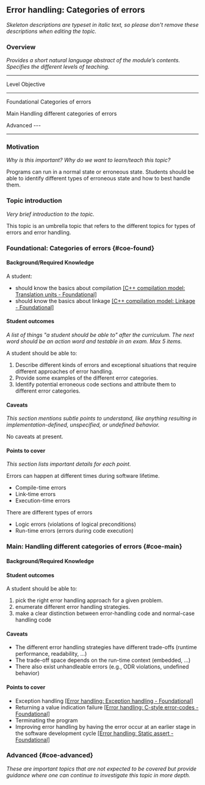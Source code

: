 ## Error handling: Categories of errors

_Skeleton descriptions are typeset in italic text,_
_so please don't remove these descriptions when editing the topic._

### Overview

_Provides a short natural language abstract of the module’s contents._
_Specifies the different levels of teaching._

------------------------------------------------------------------------
Level             Objective
----------------- ------------------------------------------------------
Foundational      Categories of errors

Main              Handling different categories of errors

Advanced          ---

------------------------------------------------------------------------

### Motivation

_Why is this important?_
_Why do we want to learn/teach this topic?_

Programs can run in a normal state or erroneous state. Students should be able
to identify different types of erroneous state and how to best handle them.

### Topic introduction

_Very brief introduction to the topic._

This topic is an umbrella topic that refers to the different topics for types of errors and error handling.

### Foundational: Categories of errors {#coe-found}

#### Background/Required Knowledge

A student:

* should know the basics about compilation [[C++ compilation model: Translation units - Foundational]][1]
* should know the basics about linkage [[C++ compilation model: Linkage - Foundational]][2]

#### Student outcomes

_A list of things "a student should be able to" after the curriculum._
_The next word should be an action word and testable in an exam._
_Max 5 items._

A student should be able to:

1. Describe different kinds of errors and exceptional situations that require different approaches of error handling.
2. Provide some examples of the different error categories.
3. Identify potential erroneous code sections and attribute them to different error categories.


#### Caveats

_This section mentions subtle points to understand, like anything resulting in
implementation-defined, unspecified, or undefined behavior._

No caveats at present.

#### Points to cover

_This section lists important details for each point._

Errors can happen at different times during software lifetime.

* Compile-time errors
* Link-time errors
* Execution-time errors

There are different types of errors

* Logic errors (violations of logical preconditions)
* Run-time errors (errors during code execution)


### Main: Handling different categories of errors {#coe-main}

#### Background/Required Knowledge

#### Student outcomes

A student should be able to:

1. pick the right error handling approach for a given problem.
2. enumerate different error handling strategies.
3. make a clear distinction between error-handling code and normal-case handling code


#### Caveats

* The different error handling strategies have different trade-offs (runtime performance, readability, ...)
* The trade-off space depends on the run-time context (embedded, ...)
* There also exist unhandleable errors (e.g., ODR violations, undefined behavior)

#### Points to cover

* Exception handling [[Error handling: Exception handling - Foundational]][3]
* Returning a value indication failure [[Error handling: C-style error-codes - Foundational]][4]
* Terminating the program
* Improving error handling by having the error occur at an earlier stage in the software development cycle [[Error handling: Static assert - Foundational]][5]

### Advanced {#coe-advanced}

_These are important topics that are not expected to be covered but provide
guidance where one can continue to investigate this topic in more depth._

[1]: ../compilation-model/translation-units.md
[2]: ../compilation-model/linkage.md
[3]: ../error-handling/exception-handling.md
[4]: ../error-handling/c-style-error-codes.md
[5]: ../error-handling/static-assert.md
